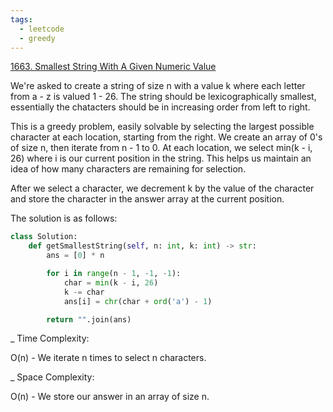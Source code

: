 ```yaml
---
tags:
  - leetcode
  - greedy
---
```


<a href="https://leetcode.com/problems/smallest-string-with-a-given-numeric-value/">
1663. Smallest String With A Given Numeric Value</a>

We're asked to create a string of size n with a value k where each letter from
a - z is valued 1 - 26. The string should be lexicographically smallest,
essentially the chatacters should be in increasing order from left to right.

This is a greedy problem, easily solvable by selecting the largest possible
character at each location, starting from the right. We create an array of 0's
of size n, then iterate from n - 1 to 0. At each location, we select min(k -
i, 26) where i is our current position in the string. This helps us maintain an
idea of how many characters are remaining for selection.

After we select a character, we decrement k by the value of the character and
store the character in the answer array at the current position.

The solution is as follows:

```python
class Solution:
    def getSmallestString(self, n: int, k: int) -> str:
        ans = [0] * n

        for i in range(n - 1, -1, -1):
            char = min(k - i, 26)
            k -= char
            ans[i] = chr(char + ord('a') - 1)

        return "".join(ans)
```

\_ Time Complexity:

O(n) - We iterate n times to select n characters.

\_ Space Complexity:

O(n) - We store our answer in an array of size n.
